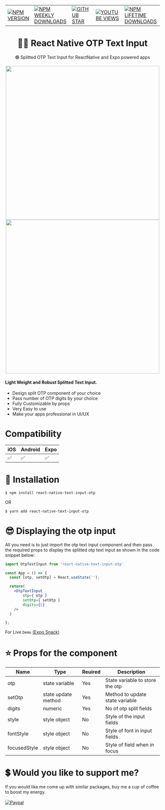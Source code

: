 |                          | |  |   |   |
| --------------------------------------- | -------- | ---------- |---------- |---------- |
| <a href="https://www.npmjs.com/package/react-native-text-input-otp">![NPM VERSION](https://img.shields.io/npm/v/react-native-text-input-otp?style=for-the-badge)</a> | <a href="https://www.npmjs.com/package/react-native-text-input-otp">![NPM WEEKLY DOWNLOADS](https://img.shields.io/npm/dw/react-native-text-input-otp?color=%232CA215&label=WEEKLY%20DOWNLOADS&style=for-the-badge)</a> | <a href="https://github.com/mmusaib/react-native-text-input-otp/stargazers">![GITHUB STAR](https://img.shields.io/github/stars/mmusaib/react-native-text-input-otp?label=Give%20Us%20A%20Star&style=for-the-badge)</a> | <a href="https://www.youtube.com/channel/UCSwIR2KBHiqiProH3Me8IZQ">![YOUTUBE VIEWS](https://img.shields.io/youtube/channel/views/UCSwIR2KBHiqiProH3Me8IZQ?label=YOUTUBE%20VIEWS&style=for-the-badge)</a> | <a href="https://www.npmjs.com/package/react-native-text-input-otp">![NPM LIFETIME DOWNLOADS](https://img.shields.io/npm/dt/react-native-text-input-otp?color=%232CA215&style=for-the-badge)</a>

<h1 align="center">
  🏳️‍🌈  React Native OTP Text Input
</h1>

<div align="center">

🟢 Splitted OTP Text Input for ReactNative and Expo powered apps

<a href="https://twitter.com/_mmusaib" target="_blank"></a>
<img src="https://i.imgur.com/IFq4drO.gif" width="500" />
<img src="https://i.imgur.com/uAir1in.gif" width="500" />
</div>



<h4>Light Weight and <b>Robust</b> Splitted Text Input.</h4>

-   Design split OTP component of your choice 
-   Pass number of OTP digits by your choice
-   Fully Customizable by props
-   Very Easy to use
-   Make your apps professional in UI/UX




# Compatibility


|  iOS  | Android | Expo |
--------|---------|------|
|  ✅  |    ✅    |  ✅  |




# 🔌 Installation

```sh
$ npm install react-native-text-input-otp

```

OR

```sh
$ yarn add react-native-text-input-otp
```




# 😎 Displaying the otp input
All you need is to just import the otp text input component and then pass the 
required props to display the splitted otp text input as shown in the code snippet below:

```jsx
import OtpTextInput from 'react-native-text-input-otp'

const App = () => {
  const [otp, setOtp] = React.useState('');

  return(
    <OtpTextInput 
        otp={ otp }
        setOtp={ setOtp }
        digits={5} 
    />
  )

};
```



For Live `Demo` [(Expo Snack)](https://snack.expo.dev/@mmusaib/react-native-text-input-otp?platform=android)

# ⭐ Props  for  the component
| Name | Type | Reuired | Description |
| ---- | ----------- | ------ | ----------- |
| otp | state variable | Yes | State variable to store the otp
| setOtp | state update method | Yes | Method to update state variable
| digits | numeric | Yes | No of otp split fields
| style | style object | No | Style of the input fields
| fontStyle | style object | No | Style of font in input fields
| focusedStyle | style object | No | Style of field when in focus



# 💲 Would you like to support me?

If you would like me come up with similar packages, buy me a cup of coffee to boost my energy.
<br><br>
[![Paypal](https://www.paypalobjects.com/webstatic/mktg/Logo/pp-logo-100px.png)](https://paypal.me/mmusaib)
<br><br>



<!-- # ▶️ Watch Tutorial Video 

 [![Watch video](https://i.imgur.com/QcWCHk9.png)](https://www.youtube.com/watch?v=ZstelmTWhjw) -->


<!-- For Live `Demo` [(Expo Snack)](https://snack.expo.dev/@mmusaib/react-native-stock-star-rating)










